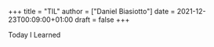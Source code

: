 +++
title = "TIL"
author = ["Daniel Biasiotto"]
date = 2021-12-23T00:09:00+01:00
draft = false
+++

Today I Learned